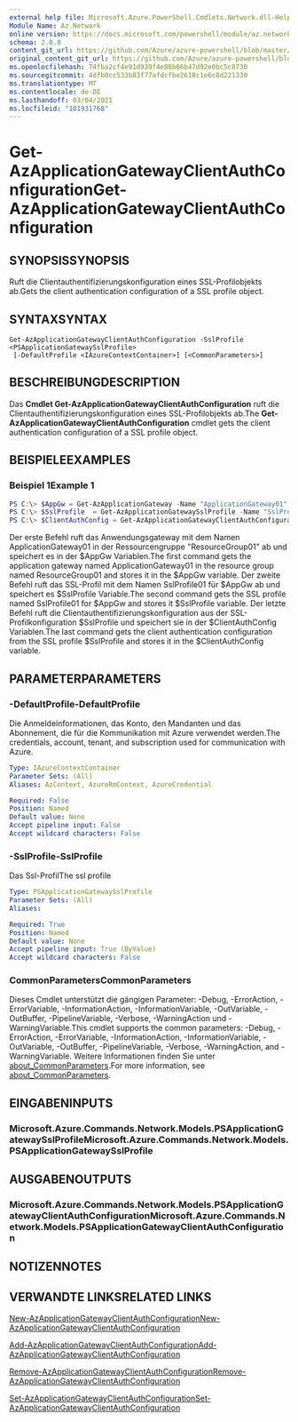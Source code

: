 ```yaml
---
external help file: Microsoft.Azure.PowerShell.Cmdlets.Network.dll-Help.xml
Module Name: Az.Network
online version: https://docs.microsoft.com/powershell/module/az.network/get-azapplicationgatewayclientauthconfiguration
schema: 2.0.0
content_git_url: https://github.com/Azure/azure-powershell/blob/master/src/Network/Network/help/Get-AzApplicationGatewayClientAuthConfiguration.md
original_content_git_url: https://github.com/Azure/azure-powershell/blob/master/src/Network/Network/help/Get-AzApplicationGatewayClientAuthConfiguration.md
ms.openlocfilehash: 74fba2cf4e91d939f4e88b66b47d92e0bc5c0730
ms.sourcegitcommit: 4dfb0cc533b83f77afdcfbe2618c1e6c8d221330
ms.translationtype: MT
ms.contentlocale: de-DE
ms.lasthandoff: 03/04/2021
ms.locfileid: "101931768"
---
```

# <span data-ttu-id="94fcd-101">Get-AzApplicationGatewayClientAuthConfiguration</span><span class="sxs-lookup"><span data-stu-id="94fcd-101">Get-AzApplicationGatewayClientAuthConfiguration</span></span>

## <span data-ttu-id="94fcd-102">SYNOPSIS</span><span class="sxs-lookup"><span data-stu-id="94fcd-102">SYNOPSIS</span></span>
<span data-ttu-id="94fcd-103">Ruft die Clientauthentifizierungskonfiguration eines SSL-Profilobjekts ab.</span><span class="sxs-lookup"><span data-stu-id="94fcd-103">Gets the client authentication configuration of a SSL profile object.</span></span>

## <span data-ttu-id="94fcd-104">SYNTAX</span><span class="sxs-lookup"><span data-stu-id="94fcd-104">SYNTAX</span></span>

```
Get-AzApplicationGatewayClientAuthConfiguration -SslProfile <PSApplicationGatewaySslProfile>
 [-DefaultProfile <IAzureContextContainer>] [<CommonParameters>]
```

## <span data-ttu-id="94fcd-105">BESCHREIBUNG</span><span class="sxs-lookup"><span data-stu-id="94fcd-105">DESCRIPTION</span></span>
<span data-ttu-id="94fcd-106">Das **Cmdlet Get-AzApplicationGatewayClientAuthConfiguration** ruft die Clientauthentifizierungskonfiguration eines SSL-Profilobjekts ab.</span><span class="sxs-lookup"><span data-stu-id="94fcd-106">The **Get-AzApplicationGatewayClientAuthConfiguration** cmdlet gets the client authentication configuration of a SSL profile object.</span></span>

## <span data-ttu-id="94fcd-107">BEISPIELE</span><span class="sxs-lookup"><span data-stu-id="94fcd-107">EXAMPLES</span></span>

### <span data-ttu-id="94fcd-108">Beispiel 1</span><span class="sxs-lookup"><span data-stu-id="94fcd-108">Example 1</span></span>
```powershell
PS C:\> $AppGw = Get-AzApplicationGateway -Name "ApplicationGateway01" -ResourceGroupName "ResourceGroup01"
PS C:\> $SslProfile  = Get-AzApplicationGatewaySslProfile -Name "SslProfile01" -ApplicationGateway $AppGw
PS C:\> $ClientAuthConfig = Get-AzApplicationGatewayClientAuthConfiguration -SslProfile $SslProfile
```

<span data-ttu-id="94fcd-109">Der erste Befehl ruft das Anwendungsgateway mit dem Namen ApplicationGateway01 in der Ressourcengruppe "ResourceGroup01" ab und speichert es in der $AppGw Variablen.</span><span class="sxs-lookup"><span data-stu-id="94fcd-109">The first command gets the application gateway named ApplicationGateway01 in the resource group named ResourceGroup01 and stores it in the $AppGw variable.</span></span> <span data-ttu-id="94fcd-110">Der zweite Befehl ruft das SSL-Profil mit dem Namen SslProfile01 für $AppGw ab und speichert es $SslProfile Variable.</span><span class="sxs-lookup"><span data-stu-id="94fcd-110">The second command gets the SSL profile named SslProfile01 for $AppGw and stores it $SslProfile variable.</span></span> <span data-ttu-id="94fcd-111">Der letzte Befehl ruft die Clientauthentifizierungskonfiguration aus der SSL-Profilkonfiguration $SslProfile und speichert sie in der $ClientAuthConfig Variablen.</span><span class="sxs-lookup"><span data-stu-id="94fcd-111">The last command gets the client authentication configuration from the SSL profile $SslProfile and stores it in the $ClientAuthConfig variable.</span></span>

## <span data-ttu-id="94fcd-112">PARAMETER</span><span class="sxs-lookup"><span data-stu-id="94fcd-112">PARAMETERS</span></span>

### <span data-ttu-id="94fcd-113">-DefaultProfile</span><span class="sxs-lookup"><span data-stu-id="94fcd-113">-DefaultProfile</span></span>
<span data-ttu-id="94fcd-114">Die Anmeldeinformationen, das Konto, den Mandanten und das Abonnement, die für die Kommunikation mit Azure verwendet werden.</span><span class="sxs-lookup"><span data-stu-id="94fcd-114">The credentials, account, tenant, and subscription used for communication with Azure.</span></span>

```yaml
Type: IAzureContextContainer
Parameter Sets: (All)
Aliases: AzContext, AzureRmContext, AzureCredential

Required: False
Position: Named
Default value: None
Accept pipeline input: False
Accept wildcard characters: False
```

### <span data-ttu-id="94fcd-115">-SslProfile</span><span class="sxs-lookup"><span data-stu-id="94fcd-115">-SslProfile</span></span>
<span data-ttu-id="94fcd-116">Das Ssl-Profil</span><span class="sxs-lookup"><span data-stu-id="94fcd-116">The ssl profile</span></span>

```yaml
Type: PSApplicationGatewaySslProfile
Parameter Sets: (All)
Aliases:

Required: True
Position: Named
Default value: None
Accept pipeline input: True (ByValue)
Accept wildcard characters: False
```

### <span data-ttu-id="94fcd-117">CommonParameters</span><span class="sxs-lookup"><span data-stu-id="94fcd-117">CommonParameters</span></span>
<span data-ttu-id="94fcd-118">Dieses Cmdlet unterstützt die gängigen Parameter: -Debug, -ErrorAction, -ErrorVariable, -InformationAction, -InformationVariable, -OutVariable, -OutBuffer, -PipelineVariable, -Verbose, -WarningAction und -WarningVariable.</span><span class="sxs-lookup"><span data-stu-id="94fcd-118">This cmdlet supports the common parameters: -Debug, -ErrorAction, -ErrorVariable, -InformationAction, -InformationVariable, -OutVariable, -OutBuffer, -PipelineVariable, -Verbose, -WarningAction, and -WarningVariable.</span></span> <span data-ttu-id="94fcd-119">Weitere Informationen finden Sie unter [about_CommonParameters](http://go.microsoft.com/fwlink/?LinkID=113216).</span><span class="sxs-lookup"><span data-stu-id="94fcd-119">For more information, see [about_CommonParameters](http://go.microsoft.com/fwlink/?LinkID=113216).</span></span>

## <span data-ttu-id="94fcd-120">EINGABEN</span><span class="sxs-lookup"><span data-stu-id="94fcd-120">INPUTS</span></span>

### <span data-ttu-id="94fcd-121">Microsoft.Azure.Commands.Network.Models.PSApplicationGatewaySslProfile</span><span class="sxs-lookup"><span data-stu-id="94fcd-121">Microsoft.Azure.Commands.Network.Models.PSApplicationGatewaySslProfile</span></span>

## <span data-ttu-id="94fcd-122">AUSGABEN</span><span class="sxs-lookup"><span data-stu-id="94fcd-122">OUTPUTS</span></span>

### <span data-ttu-id="94fcd-123">Microsoft.Azure.Commands.Network.Models.PSApplicationGatewayClientAuthConfiguration</span><span class="sxs-lookup"><span data-stu-id="94fcd-123">Microsoft.Azure.Commands.Network.Models.PSApplicationGatewayClientAuthConfiguration</span></span>

## <span data-ttu-id="94fcd-124">NOTIZEN</span><span class="sxs-lookup"><span data-stu-id="94fcd-124">NOTES</span></span>

## <span data-ttu-id="94fcd-125">VERWANDTE LINKS</span><span class="sxs-lookup"><span data-stu-id="94fcd-125">RELATED LINKS</span></span>

[<span data-ttu-id="94fcd-126">New-AzApplicationGatewayClientAuthConfiguration</span><span class="sxs-lookup"><span data-stu-id="94fcd-126">New-AzApplicationGatewayClientAuthConfiguration</span></span>](./New-AzApplicationGatewayClientAuthConfiguration.md)

[<span data-ttu-id="94fcd-127">Add-AzApplicationGatewayClientAuthConfiguration</span><span class="sxs-lookup"><span data-stu-id="94fcd-127">Add-AzApplicationGatewayClientAuthConfiguration</span></span>](./Add-AzApplicationGatewayClientAuthConfiguration.md)

[<span data-ttu-id="94fcd-128">Remove-AzApplicationGatewayClientAuthConfiguration</span><span class="sxs-lookup"><span data-stu-id="94fcd-128">Remove-AzApplicationGatewayClientAuthConfiguration</span></span>](./Remove-AzApplicationGatewayClientAuthConfiguration.md)

[<span data-ttu-id="94fcd-129">Set-AzApplicationGatewayClientAuthConfiguration</span><span class="sxs-lookup"><span data-stu-id="94fcd-129">Set-AzApplicationGatewayClientAuthConfiguration</span></span>](./Set-AzApplicationGatewayClientAuthConfiguration.md)